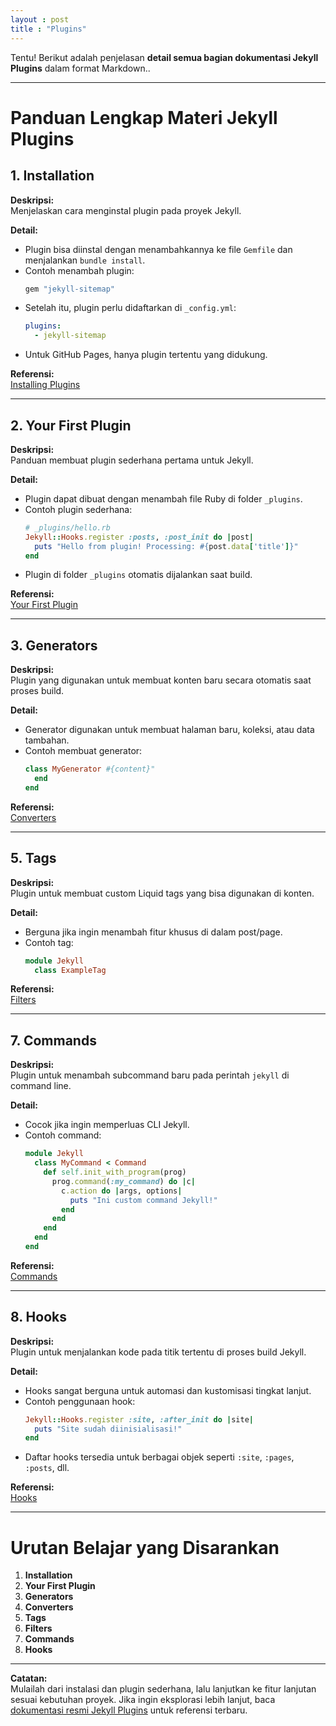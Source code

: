 ```yaml
---
layout : post
title : "Plugins"
---
```


Tentu! Berikut adalah penjelasan **detail semua bagian dokumentasi Jekyll Plugins** dalam format Markdown..

---

# Panduan Lengkap Materi Jekyll Plugins

## 1. Installation

**Deskripsi:**  
Menjelaskan cara menginstal plugin pada proyek Jekyll.

**Detail:**
- Plugin bisa diinstal dengan menambahkannya ke file `Gemfile` dan menjalankan `bundle install`.
- Contoh menambah plugin:
  ```ruby
  gem "jekyll-sitemap"
  ```
- Setelah itu, plugin perlu didaftarkan di `_config.yml`:
  ```yaml
  plugins:
    - jekyll-sitemap
  ```
- Untuk GitHub Pages, hanya plugin tertentu yang didukung.

**Referensi:**  
[Installing Plugins](https://jekyllrb.com/docs/plugins/installation/)

---

## 2. Your First Plugin

**Deskripsi:**  
Panduan membuat plugin sederhana pertama untuk Jekyll.

**Detail:**
- Plugin dapat dibuat dengan menambah file Ruby di folder `_plugins`.
- Contoh plugin sederhana:
  ```ruby
  # _plugins/hello.rb
  Jekyll::Hooks.register :posts, :post_init do |post|
    puts "Hello from plugin! Processing: #{post.data['title']}"
  end
  ```
- Plugin di folder `_plugins` otomatis dijalankan saat build.

**Referensi:**  
[Your First Plugin](https://jekyllrb.com/docs/plugins/#your-first-plugin)

---

## 3. Generators

**Deskripsi:**  
Plugin yang digunakan untuk membuat konten baru secara otomatis saat proses build.

**Detail:**
- Generator digunakan untuk membuat halaman baru, koleksi, atau data tambahan.
- Contoh membuat generator:
  ```ruby
  class MyGenerator #{content}"
    end
  end
  ```

**Referensi:**  
[Converters](https://jekyllrb.com/docs/plugins/converters/)

---

## 5. Tags

**Deskripsi:**  
Plugin untuk membuat custom Liquid tags yang bisa digunakan di konten.

**Detail:**
- Berguna jika ingin menambah fitur khusus di dalam post/page.
- Contoh tag:
  ```ruby
  module Jekyll
    class ExampleTag 
  ```

**Referensi:**  
[Filters](https://jekyllrb.com/docs/plugins/filters/)

---

## 7. Commands

**Deskripsi:**  
Plugin untuk menambah subcommand baru pada perintah `jekyll` di command line.

**Detail:**
- Cocok jika ingin memperluas CLI Jekyll.
- Contoh command:
  ```ruby
  module Jekyll
    class MyCommand < Command
      def self.init_with_program(prog)
        prog.command(:my_command) do |c|
          c.action do |args, options|
            puts "Ini custom command Jekyll!"
          end
        end
      end
    end
  end
  ```

**Referensi:**  
[Commands](https://jekyllrb.com/docs/plugins/commands/)

---

## 8. Hooks

**Deskripsi:**  
Plugin untuk menjalankan kode pada titik tertentu di proses build Jekyll.

**Detail:**
- Hooks sangat berguna untuk automasi dan kustomisasi tingkat lanjut.
- Contoh penggunaan hook:
  ```ruby
  Jekyll::Hooks.register :site, :after_init do |site|
    puts "Site sudah diinisialisasi!"
  end
  ```
- Daftar hooks tersedia untuk berbagai objek seperti `:site`, `:pages`, `:posts`, dll.

**Referensi:**  
[Hooks](https://jekyllrb.com/docs/plugins/hooks/)

---

# Urutan Belajar yang Disarankan

1. **Installation**
2. **Your First Plugin**
3. **Generators**
4. **Converters**
5. **Tags**
6. **Filters**
7. **Commands**
8. **Hooks**

---

**Catatan:**  
Mulailah dari instalasi dan plugin sederhana, lalu lanjutkan ke fitur lanjutan sesuai kebutuhan proyek. Jika ingin eksplorasi lebih lanjut, baca [dokumentasi resmi Jekyll Plugins](https://jekyllrb.com/docs/plugins/) untuk referensi terbaru.
